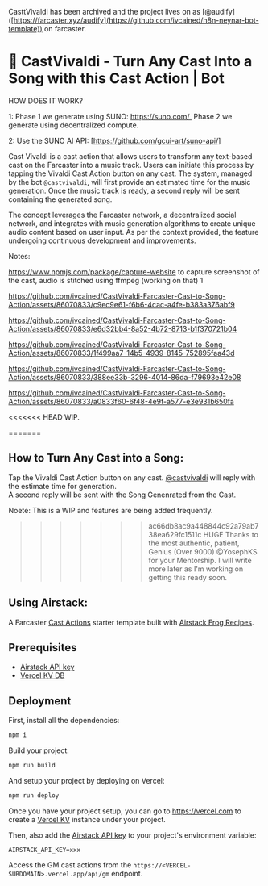 CasttVivaldi has been archived and the project lives on as [@audify] ([https://farcaster.xyz/audify](https://github.com/ivcained/n8n-neynar-bot-template)) on farcaster. 
# 🐬 CastVivaldi - Turn Any Cast Into a Song with this Cast Action | Bot

HOW DOES IT WORK?

1: Phase 1 we generate using SUNO: https://suno.com/ 
   Phase 2 we generate using decentralized compute. 

2: Use the SUNO AI API: [https://github.com/gcui-art/suno-api/]
 

Cast Vivaldi is a cast action that allows users to transform any text-based cast on the Farcaster into a music track. Users can initiate this process by tapping the Vivaldi Cast Action button on any cast. The system, managed by the bot `@castvivaldi`, will first provide an estimated time for the music generation. Once the music track is ready, a second reply will be sent containing the generated song.

The concept leverages the Farcaster network, a decentralized social network, and integrates with music generation algorithms to create unique audio content based on user input. As per the context provided, the feature undergoing continuous development and improvements.

Notes:

https://www.npmjs.com/package/capture-website to capture screenshot of the cast, audio is stitched using ffmpeg (working on that)
1


https://github.com/ivcained/CastVivaldi-Farcaster-Cast-to-Song-Action/assets/86070833/c9ec9e61-f6b6-4cac-a4fe-b383a376abf9


https://github.com/ivcained/CastVivaldi-Farcaster-Cast-to-Song-Action/assets/86070833/e6d32bb4-8a52-4b72-8713-b1f370721b04



https://github.com/ivcained/CastVivaldi-Farcaster-Cast-to-Song-Action/assets/86070833/1f499aa7-14b5-4939-8145-752895faa43d



https://github.com/ivcained/CastVivaldi-Farcaster-Cast-to-Song-Action/assets/86070833/388ee33b-3296-4014-86da-f79693e42e08



https://github.com/ivcained/CastVivaldi-Farcaster-Cast-to-Song-Action/assets/86070833/a0833f60-6f48-4e9f-a577-e3e931b650fa




<<<<<<< HEAD
WIP.
    
=======
## How to Turn Any Cast into a Song:

Tap the Vivaldi Cast Action button on any cast.
[@castvivaldi](https://warpcast.com/castvivaldi) will reply with the estimate time for generation.<br>
A second reply will be sent with the Song Genenrated from the Cast.

Noete: This is a WIP and features are being added frequently.

>>>>>>> ac66db8ac9a448844c92a79ab738ea629fc1511c
HUGE Thanks to the most authentic, patient, Genius (Over 9000) @YosephKS for your Mentorship. I will write more later as I'm working on getting this ready soon.




## Using Airstack: 

A Farcaster [Cast Actions](https://warpcast.com/~/add-cast-action?actionType=post&name=GM&icon=sun&postUrl=https%3A%2F%2Fgm-fc.vercel.app%2Fapi%2Fgm) starter template built with [Airstack Frog Recipes](https://docs.airstack.xyz/airstack-docs-and-faqs/frames/airstack-frog-recipes-and-middleware).

## Prerequisites

- [Airstack API key](https://docs.airstack.xyz/airstack-docs-and-faqs/get-started/get-api-key)
- [Vercel KV DB](https://vercel.com/docs/storage/vercel-kv/quickstart#create-a-kv-database)

## Deployment

First, install all the dependencies:

```sh
npm i
```

Build your project:

```sh
npm run build
```

And setup your project by deploying on Vercel:

```sh
npm run deploy
```

Once you have your project setup, you can go to https://vercel.com to create a [Vercel KV](https://vercel.com/docs/storage/vercel-kv/quickstart#create-a-kv-database) instance under your project.

Then, also add the [Airstack API key](https://docs.airstack.xyz/airstack-docs-and-faqs/get-started/get-api-key) to your project's environment variable:

```
AIRSTACK_API_KEY=xxx
```

Access the GM cast actions from the `https://<VERCEL-SUBDOMAIN>.vercel.app/api/gm` endpoint.
